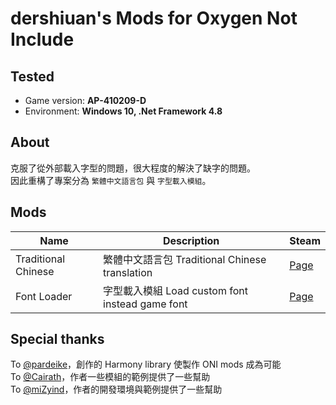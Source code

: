 # dershiuan's Mods for Oxygen Not Include

## Tested
* Game version: **AP-410209-D**
* Environment: **Windows 10, .Net Framework 4.8**


## About
克服了從外部載入字型的問題，很大程度的解決了缺字的問題。   
因此重構了專案分為 `繁體中文語言包` 與 `字型載入模組`。


## Mods
| Name | Description | Steam |
| --- | --- | --- |
| Traditional Chinese | 繁體中文語言包 Traditional Chinese translation | [Page](https://steamcommunity.com/sharedfiles/filedetails/?id=929305589) |
| Font Loader | 字型載入模組 Load custom font instead game font | [Page](https://steamcommunity.com/sharedfiles/filedetails/?id=2114524467) |


## Special thanks
To [@pardeike](https://github.com/pardeike/Harmony)，創作的 Harmony library 使製作 ONI mods 成為可能   
To [@Cairath](https://github.com/Cairath/ONI-Mods)，作者一些模組的範例提供了一些幫助   
To [@miZyind](https://github.com/miZyind/ONI-Mods/tree/master/TraditionalChinese)，作者的開發環境與範例提供了一些幫助